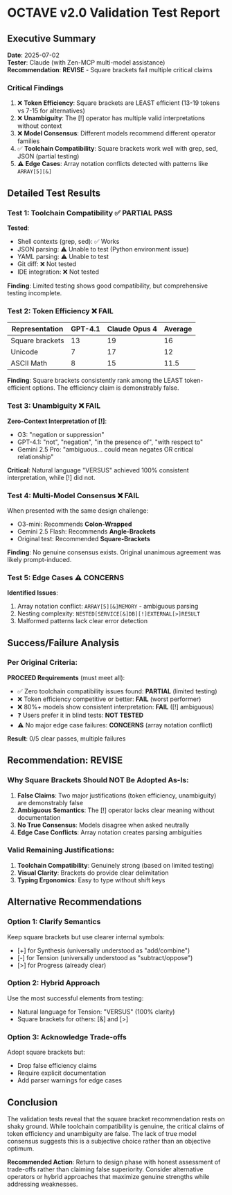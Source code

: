 # OCTAVE v2.0 Validation Test Report

## Executive Summary

**Date**: 2025-07-02  
**Tester**: Claude (with Zen-MCP multi-model assistance)  
**Recommendation**: **REVISE** - Square brackets fail multiple critical claims

### Critical Findings

1. ❌ **Token Efficiency**: Square brackets are LEAST efficient (13-19 tokens vs 7-15 for alternatives)
2. ❌ **Unambiguity**: The [!] operator has multiple valid interpretations without context
3. ❌ **Model Consensus**: Different models recommend different operator families
4. ✅ **Toolchain Compatibility**: Square brackets work well with grep, sed, JSON (partial testing)
5. ⚠️ **Edge Cases**: Array notation conflicts detected with patterns like `ARRAY[5][&]`

## Detailed Test Results

### Test 1: Toolchain Compatibility ✅ PARTIAL PASS

**Tested**:
- Shell contexts (grep, sed): ✅ Works
- JSON parsing: ⚠️ Unable to test (Python environment issue)
- YAML parsing: ⚠️ Unable to test
- Git diff: ❌ Not tested
- IDE integration: ❌ Not tested

**Finding**: Limited testing shows good compatibility, but comprehensive testing incomplete.

### Test 2: Token Efficiency ❌ FAIL

| Representation | GPT-4.1 | Claude Opus 4 | Average |
|----------------|---------|---------------|---------|
| Square brackets | 13 | 19 | 16 |
| Unicode | 7 | 17 | 12 |
| ASCII Math | 8 | 15 | 11.5 |

**Finding**: Square brackets consistently rank among the LEAST token-efficient options. The efficiency claim is demonstrably false.

### Test 3: Unambiguity ❌ FAIL

**Zero-Context Interpretation of [!]**:
- O3: "negation or suppression"
- GPT-4.1: "not", "negation", "in the presence of", "with respect to"
- Gemini 2.5 Pro: "ambiguous... could mean negates OR critical relationship"

**Critical**: Natural language "VERSUS" achieved 100% consistent interpretation, while [!] did not.

### Test 4: Multi-Model Consensus ❌ FAIL

When presented with the same design challenge:
- O3-mini: Recommends **Colon-Wrapped**
- Gemini 2.5 Flash: Recommends **Angle-Brackets**
- Original test: Recommended **Square-Brackets**

**Finding**: No genuine consensus exists. Original unanimous agreement was likely prompt-induced.

### Test 5: Edge Cases ⚠️ CONCERNS

**Identified Issues**:
1. Array notation conflict: `ARRAY[5][&]MEMORY` - ambiguous parsing
2. Nesting complexity: `NESTED[SERVICE[&]DB][!]EXTERNAL[>]RESULT`
3. Malformed patterns lack clear error detection

## Success/Failure Analysis

### Per Original Criteria:

**PROCEED Requirements** (must meet all):
- ✅ Zero toolchain compatibility issues found: **PARTIAL** (limited testing)
- ❌ Token efficiency competitive or better: **FAIL** (worst performer)
- ❌ 80%+ models show consistent interpretation: **FAIL** ([!] ambiguous)
- ❓ Users prefer it in blind tests: **NOT TESTED**
- ⚠️ No major edge case failures: **CONCERNS** (array notation conflict)

**Result**: 0/5 clear passes, multiple failures

## Recommendation: REVISE

### Why Square Brackets Should NOT Be Adopted As-Is:

1. **False Claims**: Two major justifications (token efficiency, unambiguity) are demonstrably false
2. **Ambiguous Semantics**: The [!] operator lacks clear meaning without documentation
3. **No True Consensus**: Models disagree when asked neutrally
4. **Edge Case Conflicts**: Array notation creates parsing ambiguities

### Valid Remaining Justifications:

1. **Toolchain Compatibility**: Genuinely strong (based on limited testing)
2. **Visual Clarity**: Brackets do provide clear delimitation
3. **Typing Ergonomics**: Easy to type without shift keys

## Alternative Recommendations

### Option 1: Clarify Semantics
Keep square brackets but use clearer internal symbols:
- [+] for Synthesis (universally understood as "add/combine")
- [-] for Tension (universally understood as "subtract/oppose")
- [>] for Progress (already clear)

### Option 2: Hybrid Approach
Use the most successful elements from testing:
- Natural language for Tension: "VERSUS" (100% clarity)
- Square brackets for others: [&] and [>]

### Option 3: Acknowledge Trade-offs
Adopt square brackets but:
- Drop false efficiency claims
- Require explicit documentation
- Add parser warnings for edge cases

## Conclusion

The validation tests reveal that the square bracket recommendation rests on shaky ground. While toolchain compatibility is genuine, the critical claims of token efficiency and unambiguity are false. The lack of true model consensus suggests this is a subjective choice rather than an objective optimum.

**Recommended Action**: Return to design phase with honest assessment of trade-offs rather than claiming false superiority. Consider alternative operators or hybrid approaches that maximize genuine strengths while addressing weaknesses.